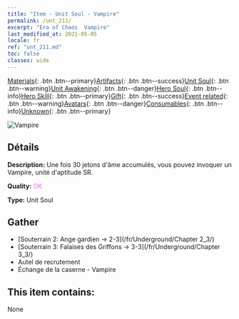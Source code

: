 ```yaml
---
title: "Item - Unit Soul - Vampire"
permalink: /unt_211/
excerpt: "Era of Chaos  Vampire"
last_modified_at: 2021-05-05
locale: fr
ref: "unt_211.md"
toc: false
classes: wide
---
```

 [Materials](/ItemsFR/){: .btn .btn--primary}[Artifacts](/ItemsFR/Artifacts/){: .btn .btn--success}[Unit Soul](/ItemsFR/UnitSoul/){: .btn .btn--warning}[Unit Awakening](/ItemsFR/UnitAwakening/){: .btn .btn--danger}[Hero Soul](/ItemsFR/HeroSoul/){: .btn .btn--info}[Hero Skill](/ItemsFR/HeroSkill/){: .btn .btn--primary}[Gift](/ItemsFR/Gift/){: .btn .btn--success}[Event related](/ItemsFR/Events/){: .btn .btn--warning}[Avatars](/ItemsFR/Avatars/){: .btn .btn--danger}[Consumables](/ItemsFR/Consumables/){: .btn .btn--info}[Unknown](/ItemsFR/Unknown/){: .btn .btn--primary}

 ![Vampire](/images/u/ti_xixuegui.jpg)

## Détails
 **Description:** Une fois 30  jetons d'âme accumulés, vous pouvez invoquer un Vampire, unité d'aptitude SR.

 **Quality:** <span style="color: #DA70D6">OK</span>

 **Type:** Unit Soul

## Gather

*    [Souterrain 2: Ange gardien -> 2-3](/fr/Underground/Chapter 2_3/) 
*    [Souterrain 3: Falaises des Griffons -> 3-3](/fr/Underground/Chapter 3_3/) 
*    Autel de recrutement 
*    Échange de la caserne - Vampire 

## This item contains:

  None

